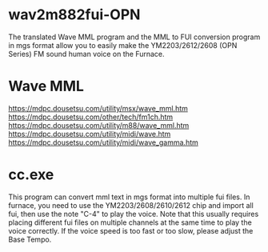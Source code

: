 # wav2m882fui-OPN
 The translated Wave MML program and the MML to FUI conversion program in mgs format allow you to easily make the YM2203/2612/2608 (OPN Series) FM sound human voice on the Furnace.
# Wave MML
https://mdpc.dousetsu.com/utility/msx/wave_mml.htm  
https://mdpc.dousetsu.com/other/tech/fm1ch.htm  
https://mdpc.dousetsu.com/utility/m88/wave_mml.htm  
https://mdpc.dousetsu.com/utility/midi/wave.htm  
https://mdpc.dousetsu.com/utility/midi/wave_gamma.htm  
# cc.exe
This program can convert mml text in mgs format into multiple fui files. In furnace, you need to use the YM2203/2608/2610/2612 chip and import all fui, then use the note "C-4" to play the voice. Note that this usually requires placing different fui files on multiple channels at the same time to play the voice correctly. If the voice speed is too fast or too slow, please adjust the Base Tempo.  
